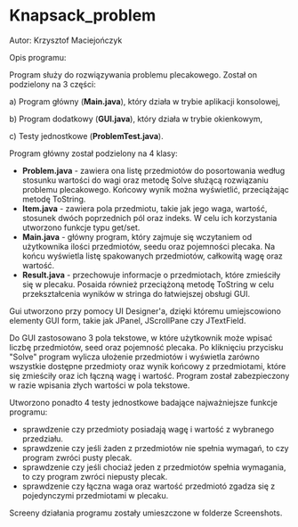 # Knapsack_problem
Autor: Krzysztof Maciejończyk

Opis programu:

Program służy do rozwiązywania problemu plecakowego. Został on podzielony na 3 części:

a) Program główny (**Main.java**), który działa w trybie aplikacji konsolowej,

b) Program dodatkowy (**GUI.java**), który działa w trybie okienkowym,

c) Testy jednostkowe (**ProblemTest.java**).

Program główny został podzielony na 4 klasy:
- **Problem.java** - zawiera ona listę przedmiotów do posortowania według stosunku wartości do wagi oraz metodę Solve służącą rozwiązaniu problemu plecakowego. Końcowy wynik można wyświetlić, przeciążając metodę ToString.
- **Item.java** - zawiera pola przedmiotu, takie jak jego waga, wartość, stosunek dwóch poprzednich pól oraz indeks. W celu ich korzystania utworzono funkcje typu get/set.
- **Main.java** - główny program, który zajmuje się wczytaniem od użytkownika ilości przedmiotów, seedu oraz pojemności plecaka. Na końcu wyświetla listę spakowanych przedmiotów, całkowitą wagę oraz wartość.
- **Result.java** - przechowuje informacje o przedmiotach, które zmieściły się w plecaku. Posaida również przeciążoną metodę ToString w celu przekształcenia wyników w stringa do łatwiejszej obsługi GUI.

Gui utworzono przy pomocy UI Designer'a, dzięki któremu umiejscowiono elementy GUI form, takie jak JPanel, JScrollPane czy JTextField.

Do GUI zastosowano 3 pola tekstowe, w które użytkownik może wpisać liczbę przedmiotów, seed oraz pojemność plecaka. Po kliknięciu przycisku "Solve" program wylicza ułożenie przedmiotów i wyświetla zarówno wszystkie dostępne przedmioty oraz wynik końcowy z przedmiotami, które się zmieściły oraz ich łączną wagę i wartość. Program został zabezpieczony w razie wpisania złych wartości w pola tekstowe.

Utworzono ponadto 4 testy jednostkowe badające najważniejsze funkcje programu:
- sprawdzenie czy przedmioty posiadają wagę i wartość z wybranego przedziału.
- sprawdzenie czy jeśli żaden z przedmiotów nie spełnia wymagań, to czy program zwróci pusty plecak.
- sprawdzenie czy jeśli chociaż jeden z przedmiotów spełnia wymagania, to czy program zwróci niepusty plecak.
- sprawdzenie czy łączna waga oraz wartość przedmiotó zgadza się z pojedynczymi przedmiotami w plecaku.

Screeny działania programu zostały umieszczone w folderze Screenshots.
